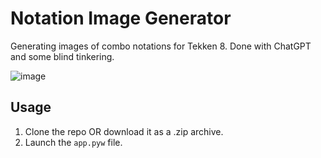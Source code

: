 # Notation Image Generator
Generating images of combo notations for Tekken 8. Done with ChatGPT and some blind tinkering.

![image](https://github.com/LolJohn11/NotationImageGenerator/assets/49366383/011b997f-e5e6-49bb-a443-0a406d971f48)

## Usage
1. Clone the repo OR download it as a .zip archive.
2. Launch the `app.pyw` file.
